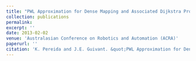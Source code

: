 ```yaml
---
title: "PWL Approximation for Dense Mapping and Associated Dijkstra Processes for the Concurrent Synthesis of Multiple Full Cost-to-Go Functions"
collection: publications
permalink: 
excerpt: ''
date: 2013-02-02
venue: 'Australasian Conference on Robotics and Automation (ACRA)'
paperurl: ''
citation: 'K. Pereida and J.E. Guivant. &quot;PWL Approximation for Dense Mapping and Associated Dijkstra Processes for the Concurrent Synthesis of Multiple Full Cost-to-Go Functions&quot;, in Proceedings of the <i>Australasian Conference on Robotics and Automation (ACRA)</i>, (2013).'
---
```



